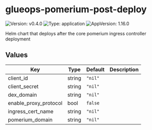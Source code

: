 # glueops-pomerium-post-deploy

![Version: v0.4.0](https://img.shields.io/badge/Version-v0.4.0-informational?style=flat-square) ![Type: application](https://img.shields.io/badge/Type-application-informational?style=flat-square) ![AppVersion: 1.16.0](https://img.shields.io/badge/AppVersion-1.16.0-informational?style=flat-square)

Helm chart that deploys after the core pomerium ingress controller deployment

## Values

| Key | Type | Default | Description |
|-----|------|---------|-------------|
| client_id | string | `"nil"` |  |
| client_secret | string | `"nil"` |  |
| dex_domain | string | `"nil"` |  |
| enable_proxy_protocol | bool | `false` |  |
| ingress_cert_name | string | `"nil"` |  |
| pomerium_domain | string | `"nil"` |  |
